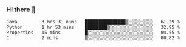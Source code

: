 ### Hi there 👋

<!--START_SECTION:waka-->
```text
Java         3 hrs 31 mins   ███████████████▒░░░░░░░░░   61.29 % 
Python       1 hr 53 mins    ████████▒░░░░░░░░░░░░░░░░   32.95 % 
Properties   15 mins         █░░░░░░░░░░░░░░░░░░░░░░░░   04.55 % 
C            2 mins          ▒░░░░░░░░░░░░░░░░░░░░░░░░   00.82 % 
```
<!--END_SECTION:waka-->


<!--
**AnkelMauCastillo/AnkelMauCastillo** is a ✨ _special_ ✨ repository because its `README.md` (this file) appears on your GitHub profile.

Here are some ideas to get you started:

- 🔭 I’m currently working on ...
- 🌱 I’m currently learning ...
- 👯 I’m looking to collaborate on ...
- 🤔 I’m looking for help with ...
- 💬 Ask me about ...
- 📫 How to reach me: ...
- 😄 Pronouns: ...
- ⚡ Fun fact: ...
-->
